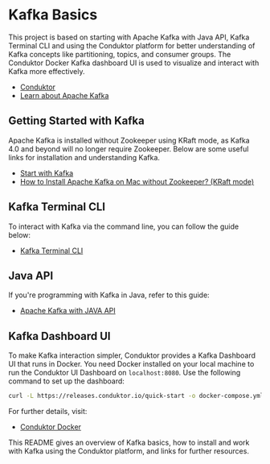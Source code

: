# Kafka Basics

This project is based on starting with Apache Kafka with Java API, Kafka Terminal CLI and using the Conduktor platform for better understanding of Kafka concepts like partitioning, topics, and consumer groups. The Conduktor Docker Kafka dashboard UI is used to visualize and interact with Kafka more effectively.

- [Conduktor](https://conduktor.io/)
- [Learn about Apache Kafka](https://learn.conduktor.io/kafka/what-is-apache-kafka/)

## Getting Started with Kafka

Apache Kafka is installed without Zookeeper using KRaft mode, as Kafka 4.0 and beyond will no longer require Zookeeper. Below are some useful links for installation and understanding Kafka.

- [Start with Kafka](https://learn.conduktor.io/kafka/starting-kafka/)
- [How to Install Apache Kafka on Mac without Zookeeper? (KRaft mode)](https://learn.conduktor.io/kafka/how-to-install-apache-kafka-on-mac-without-zookeeper-kraft-mode/)

## Kafka Terminal CLI

To interact with Kafka via the command line, you can follow the guide below:

- [Kafka Terminal CLI](https://learn.conduktor.io/kafka/kafka-cli-tutorial/)

## Java API

If you're programming with Kafka in Java, refer to this guide:

- [Apache Kafka with JAVA API](https://learn.conduktor.io/kafka/java-kafka-programming/)

## Kafka Dashboard UI

To make Kafka interaction simpler, Conduktor provides a Kafka Dashboard UI that runs in Docker. You need Docker installed on your local machine to run the Conduktor UI Dashboard on `localhost:8080`. Use the following command to set up the dashboard:

```bash
curl -L https://releases.conduktor.io/quick-start -o docker-compose.yml && docker compose up -d --wait && echo "Conduktor started on http://localhost:8080"

```

For further details, visit:

- [Conduktor Docker](https://conduktor.io/get-started)

This README gives an overview of Kafka basics, how to install and work with Kafka using the Conduktor platform, and links for further resources.

